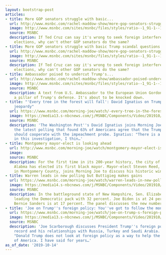 ```yaml
---
layout: bootstrap-post
articles:
- title: More GOP senators struggle with basic...
  url: http://www.msnbc.com/rachel-maddow-show/more-gop-senators-struggle-basic-trump-scandal-question
  image: http://www.msnbc.com/sites/msnbc/files/styles/ratio--1_91-1--1200x630/public/videos/n_bwms_caphill_190904_1920x1080.jpg?itok=pH-iT3iV
  source: MSNBC
  description: If Ted Cruz can say it's wrong to seek foreign interference in our
    elections, why can't other GOP senators do the same?
- title: More GOP senators struggle with basic Trump scandal questions
  url: http://www.msnbc.com/rachel-maddow-show/more-gop-senators-struggle-basic-trump-scandal-questions
  image: http://www.msnbc.com/sites/msnbc/files/styles/ratio--1_91-1--1200x630/public/videos/n_bwms_caphill_190904_1920x1080.jpg?itok=pH-iT3iV
  source: MSNBC
  description: If Ted Cruz can say it's wrong to seek foreign interference in our
    elections, why can't other GOP senators do the same?
- title: Ambassador poised to undercut Trump's...
  url: http://www.msnbc.com/rachel-maddow-show/ambassador-poised-undercut-trumps-defense-ukraine-scandal
  image: http://www.msnbc.com/sites/msnbc/files/styles/ratio--1_91-1--1200x630/public/videos/n_wh_deadline_sondland_191008_1920x1080.jpg?itok=Y2qhd7SH
  source: MSNBC
  description: A text from U.S. Ambassador to the European Union Gordon Sondland is
    a pillar of Trump's defense. It's about to be knocked down.
- title: "'Every tree in the forest will fall': David Ignatius on Trump admin. legal
    jeopardy"
  url: https://www.msnbc.com/morning-joe/watch/-every-tree-in-the-forest-will-fall-david-ignatius-on-trump-admin-legal-jeopardy-71216709871
  image: https://media13.s-nbcnews.com/j/MSNBC/Components/Video/201910/n_mj_ignatiusmicro_191014_1920x1080.nbcnews-fp-1200-630.jpg
  source: MSNBC
  description: 'The Washington Post''s David Ignatius joins Morning Joe to discuss
    the latest polling that found 63% of Americans agree that the Trump administration
    should cooperate with the impeachment probe. Ignatius: "There is a tipping point
    in this investigation, I thin…'
- title: Montgomery mayor-elect is looking ahead
  url: http://www.msnbc.com/morning-joe/watch/montgomery-mayor-elect-is-looking-ahead-71218245850
  image: 
  source: MSNBC
  description: For the first time in its 200-year history, the city of Montgomery,
    Alabma has elected its first black mayor. Mayor-elect Steven Reed, a probate judge
    in Montgomery County, joins Morning Joe to discuss his historic win.
- title: Warren leads in new polling but Buttigieg makes gains
  url: https://www.msnbc.com/morning-joe/watch/warren-leads-in-new-polling-but-buttigieg-makes-gains-71217221596
  image: https://media14.s-nbcnews.com/j/MSNBC/Components/Video/201910/n_mj_poll3_191014_1920x1080.nbcnews-fp-1200-630.jpg
  source: MSNBC
  description: In the battleground state of New Hampshire, Sen. Elizabeth Warren is
    leading the Democratic pack with 32 percent. Joe Biden is at 24 percent and Sen.
    Bernie Sanders is at 17 percent. The panel discusses the new numbers.
- title: 'Joe on Trump''s foreign policy: You''ve got to follow the money'
  url: https://www.msnbc.com/morning-joe/watch/joe-on-trump-s-foreign-policy-you-ve-got-to-follow-the-money-71218245561
  image: https://media13.s-nbcnews.com/j/MSNBC/Components/Video/201910/n_mj_joe_micro_191014_1920x1080.nbcnews-fp-1200-630.jpg
  source: MSNBC
  description: 'Joe Scarborough discusses President Trump''s foreign policy track
    record and his relationships with Russia, Turkey and Saudi Arabia. Scarborough:
    "Donald Trump does not look at foreign policy as a way to help the United States
    of America. I have said for years…'
as_of_date: '2019-10-14'
---
```


